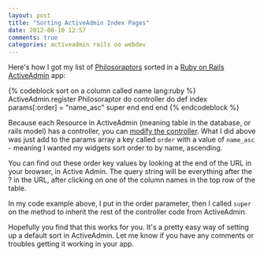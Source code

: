 ```yaml
---
layout: post
title: "Sorting ActiveAdmin Index Pages"
date: 2012-08-10 12:57
comments: true
categories: activeadmin rails oo webdev
---
```


Here's how I got my list of
[Philosoraptors](http://knowyourmeme.com/memes/philosoraptor) sorted in a
[Ruby on Rails](http://rubyonrails.com) [ActiveAdmin](http://activeadmin.info)
app:

{% codeblock sort on a column called name lang:ruby %}
ActiveAdmin.register Philosoraptor do
  controller do
    def index
      params[:order] = "name_asc"
      super
    end
  end 
end
{% endcodeblock %}

Because each Resource in ActiveAdmin (meaning table in the database,
or rails model) has a controller, you can 
[modify the controller](http://activeadmin.info/docs/8-custom-actions.html#modify_the_controller).
What I did above was just add to the params array a key called ```order``` with
a value of ```name_asc``` - meaning I wanted my widgets sort order to by name,
ascending. 

You can find out these order key values by looking at the end of 
the URL in your browser, in Active Admin. The query string will be everything 
after the ? in the URL, after clicking on one of the column names in the top row
of the table.

In my code example above, I put in the order parameter, then I called
```super``` on the method to inherit the rest of the controller code from
ActiveAdmin.

Hopefully you find that this works for you. It's a pretty easy way of setting
up a default sort in ActiveAdmin. Let me know if you have any comments or troubles
getting it working in your app.
